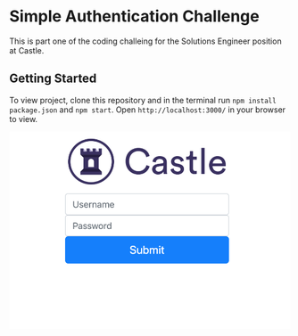 # Simple Authentication Challenge
 This is part one of the coding challeing for the Solutions Engineer position at Castle. 

## Getting Started 
To view project, clone this repository and in the terminal run `npm install package.json` and  `npm start`. Open `http://localhost:3000/` in your browser to view. 


![Screenshot of page](public/images/castle_login.png)
